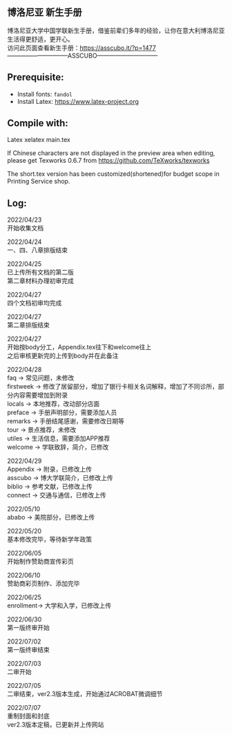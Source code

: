 ## 博洛尼亚 新生手册

博洛尼亚大学中国学联新生手册，借鉴前辈们多年的经验，让你在意大利博洛尼亚生活得更舒适，更开心。  
访问此页面查看新生手册：https://asscubo.it/?p=1477  
——————————ASSCUBO——————————  

## Prerequisite:

- Install fonts: ```fandol```
- Install Latex: https://www.latex-project.org

## Compile with:

Latex xelatex
main.tex

If Chinese characters are not displayed in the preview area when editing,  please get Texworks 0.6.7 from https://github.com/TeXworks/texworks   
  
The short.tex version has been customized(shortened)for budget scope in Printing Service shop.

## Log:

2022/04/23  
开始收集文档  

2022/04/24  
一、四、八章排版结束  

2022/04/25  
已上传所有文档的第二版  
第二章材料办理初审完成  

2022/04/27  
四个文档初审均完成  

2022/04/27  
第二章排版结束  

2022/04/27  
开始按body分工，Appendix.tex往下和welcome往上  
之后审核更新完的上传到body并在此备注  

2022/04/28  
faq       ->  常见问题，未修改  
firstweek ->  修改了居留部分，增加了银行卡相关名词解释，增加了不同诊所，部分内容需要增加到附录  
locals    ->  本地推荐，改动部分店面  
preface   ->  手册声明部分，需要添加人员  
remarks   ->  手册结尾感谢，需要修改日期等  
tour      ->  景点推荐，未修改  
utiles    ->  生活信息，需要添加APP推荐  
welcome   ->  学联致辞，简介，已修改 

2022/04/29  
Appendix  ->  附录，已修改上传   
asscubo   ->  博大学联简介，已修改上传   
biblio    ->  参考文献，已修改上传   
connect   ->  交通与通信，已修改上传   

2022/05/10  
ababo     ->  美院部分，已修改上传  
  
2022/05/20  
基本修改完毕，等待新学年政策
  
2022/06/05  
开始制作赞助商宣传彩页  
  
2022/06/10  
赞助商彩页制作、添加完毕  
  
2022/06/25  
enrollment->  大学和入学，已修改上传  
  
2022/06/30  
第一版终审开始  
  
2022/07/02  
第一版终审结束  
  
2022/07/03  
二审开始  
  
2022/07/05  
二审结束，ver2.3版本生成，开始通过ACROBAT微调细节  
  
2022/07/07  
重制封面和封底  
ver2.3版本定稿，已更新并上传网站  


